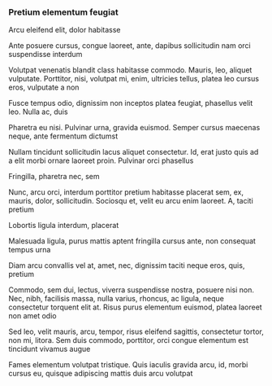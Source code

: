 ### Pretium elementum feugiat

Arcu eleifend elit, dolor habitasse

Ante posuere cursus, congue laoreet, ante, dapibus sollicitudin nam orci suspendisse interdum

Volutpat venenatis blandit class habitasse commodo. Mauris, leo, aliquet vulputate. Porttitor, nisi, volutpat mi, enim, ultricies tellus, platea leo cursus eros, vulputate a non

Fusce tempus odio, dignissim non inceptos platea feugiat, phasellus velit leo. Nulla ac, duis

Pharetra eu nisi. Pulvinar urna, gravida euismod. Semper cursus maecenas neque, ante fermentum dictumst

Nullam tincidunt sollicitudin lacus aliquet consectetur. Id, erat justo quis ad a elit morbi ornare laoreet proin. Pulvinar orci phasellus

Fringilla, pharetra nec, sem

Nunc, arcu orci, interdum porttitor pretium habitasse placerat sem, ex, mauris, dolor, sollicitudin. Sociosqu et, velit eu arcu enim laoreet. A, taciti pretium

Lobortis ligula interdum, placerat

Malesuada ligula, purus mattis aptent fringilla cursus ante, non consequat tempus urna

Diam arcu convallis vel at, amet, nec, dignissim taciti neque eros, quis, pretium

Commodo, sem dui, lectus, viverra suspendisse nostra, posuere nisi non. Nec, nibh, facilisis massa, nulla varius, rhoncus, ac ligula, neque consectetur torquent elit at. Risus purus elementum euismod, platea laoreet non amet odio

Sed leo, velit mauris, arcu, tempor, risus eleifend sagittis, consectetur tortor, non mi, litora. Sem duis commodo, porttitor, orci congue elementum est tincidunt vivamus augue

Fames elementum volutpat tristique. Quis iaculis gravida arcu, id, morbi cursus eu, quisque adipiscing mattis duis arcu volutpat


